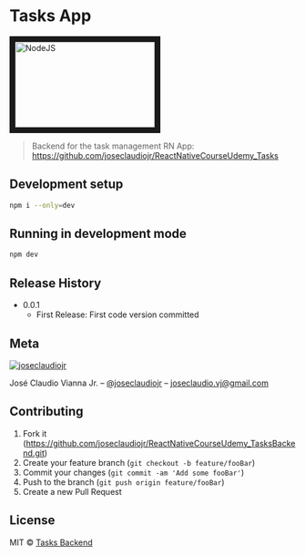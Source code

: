 # Tasks App

<a href="https://nodejs.org/en/" target="_blank"><img src="https://nodejs.org/static/images/logo.png" alt="NodeJS" width="245" height="150" border="10"/></a>

> Backend for the task management RN App: https://github.com/joseclaudiojr/ReactNativeCourseUdemy_Tasks

## Development setup

```sh
npm i --only=dev
```

## Running in development mode

```sh
npm dev
```

## Release History

- 0.0.1
  - First Release: First code version committed

## Meta

[![joseclaudiojr][juca-image]][linkedin-url]

José Claudio Vianna Jr. – [@joseclaudiojr](https://www.linkedin.com/in/joseclaudiojr/) – joseclaudio.vj@gmail.com

## Contributing

1. Fork it (<https://github.com/joseclaudiojr/ReactNativeCourseUdemy_TasksBackend.git>)
2. Create your feature branch (`git checkout -b feature/fooBar`)
3. Commit your changes (`git commit -am 'Add some fooBar'`)
4. Push to the branch (`git push origin feature/fooBar`)
5. Create a new Pull Request

## License

MIT © [Tasks Backend](https://github.com/joseclaudiojr/ReactNativeCourseUdemy_TasksBackend/blob/master/LICENSE)

<!-- Markdown link & img dfn's -->

[juca-image]: https://media-exp1.licdn.com/dms/image/C4D03AQHVduySNv8pCg/profile-displayphoto-shrink_200_200/0?e=1597276800&v=beta&t=tygSSKj0ZEDfnE2HmxPADlyi6YCurk_j1hmiL3zio00
[linkedin-url]: https://www.linkedin.com/in/joseclaudiojr/
